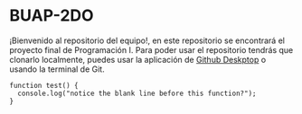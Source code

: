 # BUAP-2DO
¡Bienvenido al repositorio del equipo!, en este repositorio se encontrará el proyecto final de Programación I.
Para poder usar el repositorio tendrás que clonarlo localmente, puedes usar la aplicación de [Github Deskptop](https://desktop.github.com/) o usando la terminal de Git.
```
function test() {
  console.log("notice the blank line before this function?");
}
```

